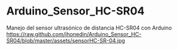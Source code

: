 # Arduino_Sensor_HC-SR04
Manejo del sensor ultrasónico de distancia HC-SR04 con Arduino
https://raw.github.com/jhonedin/Arduino_Sensor_HC-SR04/blob/master/assets/sensorHC-SR-04.jpg

